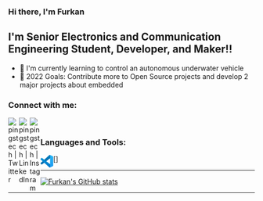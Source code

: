 ### Hi there, I'm Furkan

## I'm Senior Electronics and Communication Engineering Student, Developer, and Maker!!


- 🧭 I'm currently learning to control an autonomous underwater vehicle
- 🥅 2022 Goals: Contribute more to Open Source projects and develop 2 major projects about embedded


### Connect with me:

[<img align="left" alt="pingstech | Twitter" width="22px" src="https://cdn.jsdelivr.net/npm/simple-icons@v3/icons/twitter.svg" />][twitter]
[<img align="left" alt="pingstech | LinkedIn" width="22px" src="https://cdn.jsdelivr.net/npm/simple-icons@v3/icons/linkedin.svg" />][linkedin]
[<img align="left" alt="pingstech | Instagram" width="22px" src="https://cdn.jsdelivr.net/npm/simple-icons@v3/icons/instagram.svg" />][instagram]

<br />

### Languages and Tools:

[<img align="left" alt="Visual Studio Code" width="26px" src="https://raw.githubusercontent.com/github/explore/80688e429a7d4ef2fca1e82350fe8e3517d3494d/topics/visual-studio-code/visual-studio-code.png" />]

---

[![Furkan's GitHub stats](https://github-readme-stats.vercel.app/api?username=pingstech&show_icons=true&theme=gotham)](https://github.com/pingstech/github-readme-stats)

---

[twitter]: https://twitter.com/PingmanTheBear
[instagram]: https://instagram.com/mryayla
[linkedin]: https://linkedin.com/in/yaylafurkan
